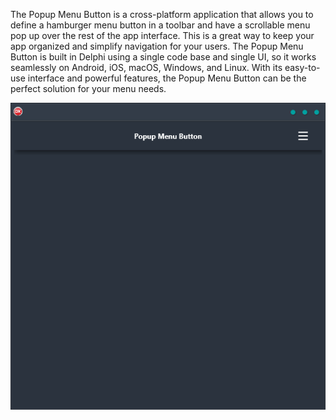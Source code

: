 The Popup Menu Button is a cross-platform application that allows you to define a hamburger menu button in a toolbar and have a scrollable menu pop up over the rest of the app interface. This is a great way to keep your app organized and simplify navigation for your users. The Popup Menu Button is built in Delphi using a single code base and single UI, so it works seamlessly on Android, iOS, macOS, Windows, and Linux. With its easy-to-use interface and powerful features, the Popup Menu Button can be the perfect solution for your menu needs.

![screenshot](screenshot.gif)
